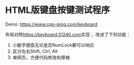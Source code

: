 # HTML版键盘按键测试程序

Demo: <https://www.cpp-prog.com/keyboard>

布局对照<https://keyboard.51240.com>实现 ，改进了下列功能：
1. 小数字键盘无论是否NumLock都可以响应
2. 区分左右Shift, Ctrl, Alt
3. 单网页，方便代码修改和移植